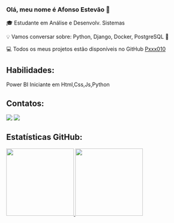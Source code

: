 ### Olá, meu nome é Afonso Estevão 👋


🎓 Estudante em Análise e Desenvolv. Sistemas

💡 Vamos conversar sobre: Python, Django, Docker, PostgreSQL 💬

💻 Todos os meus projetos estão disponíveis no GitHub [Pxxx010](https://github.com/Pxxx010)

## Habilidades:
Power BI
Iniciante em Html,Css,Js,Python




## Contatos:
<div>
<a href = "mailto:afonsoestevao04@gmail.com"><img loading="lazy" src="https://img.shields.io/badge/Gmail-D14836?style=for-the-badge&logo=gmail&logoColor=white" target="_blank"></a>
<a href="https://www.linkedin.com/in/lafonso-luna" target="_blank"><img loading="lazy" src="https://img.shields.io/badge/-LinkedIn-%230077B5?style=for-the-badge&logo=linkedin&logoColor=white" target="_blank"></a>   
</div>

## Estatísticas GitHub:
<div>
<a href="https://github.com/pxxx010">
<img loading="lazy" height="180em" src="https://github-readme-stats.vercel.app/api/top-langs/?username=pxxx010&layout=compact&langs_count=7&theme=dracula"/>
<img loading="lazy" height="180em" src="https://github-readme-stats.vercel.app/api?username=pxxx010&show_icons=true&theme=dracula&include_all_commits=true&count_private=true"/>
</div>  

